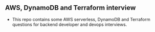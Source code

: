 ## AWS, DynamoDB and Terraform interview

* This repo contains some AWS serverless, DynamoDB and Terraform questions for backend developer and devops interviews.

